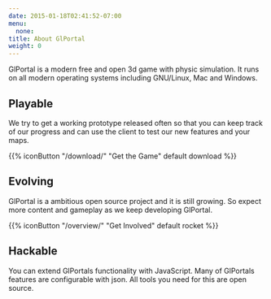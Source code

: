```yaml
---
date: 2015-01-18T02:41:52-07:00
menu:
  none:
title: About GlPortal
weight: 0
---
```

GlPortal is a modern free and open 3d game with physic simulation. 
It runs on all modern operating systems including GNU/Linux, Mac and Windows.

## Playable
We try to get a working prototype released often so that you can keep track of our progress and can use the client to test our new features and your maps.

{{% iconButton "/download/" "Get the Game" default download %}}

## Evolving
GlPortal is a ambitious open source project and it is still growing. So expect more content and gameplay as we keep developing GlPortal.

{{% iconButton "/overview/" "Get Involved" default rocket %}}
## Hackable
You can extend GlPortals functionality with JavaScript. Many of GlPortals features are configurable with json. All tools you need for this are open source.
